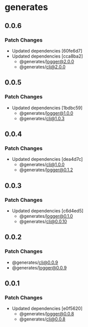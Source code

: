 # generates

## 0.0.6

### Patch Changes

- Updated dependencies [60fe6d7]
- Updated dependencies [cca8ba2]
  - @generates/logger@2.0.0
  - @generates/cli@2.0.0

## 0.0.5

### Patch Changes

- Updated dependencies [1bdbc59]
  - @generates/logger@1.0.0
  - @generates/cli@1.0.3

## 0.0.4

### Patch Changes

- Updated dependencies [dea4d7c]
  - @generates/cli@1.0.0
  - @generates/logger@0.1.2

## 0.0.3

### Patch Changes

- Updated dependencies [c6d4ed5]
  - @generates/logger@0.1.0
  - @generates/cli@0.0.10

## 0.0.2

### Patch Changes

- @generates/cli@0.0.9
- @generates/logger@0.0.9

## 0.0.1

### Patch Changes

- Updated dependencies [e0f5620]
  - @generates/logger@0.0.8
  - @generates/cli@0.0.8
